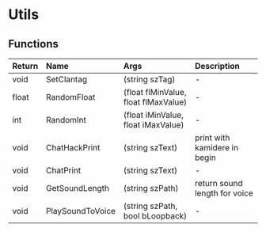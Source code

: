 ﻿# Utils

## Functions

| Return | Name | Args | Description |
| :--- | :--- | :--- | :--- |
| void | SetClantag | (string szTag) | - |
| float | RandomFloat | (float flMinValue, float flMaxValue) | - |
| int | RandomInt | (float iMinValue, float iMaxValue) | - |
| void | ChatHackPrint | (string szText) | print with kamidere in begin |
| void | ChatPrint | (string szText) | - |
| void | GetSoundLength | (string szPath) | return sound length for voice |
| void | PlaySoundToVoice | (string szPath, bool bLoopback) | - |
